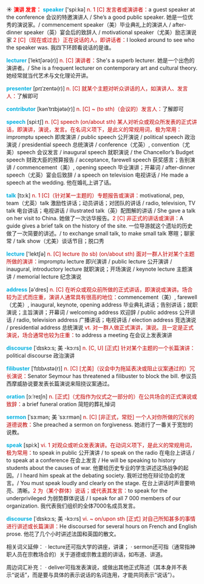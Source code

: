 ☀ <font color="red">**演讲 发言：**</font>
<font color="sky blue">**speaker**</font> ['spi:kə] 
<font color="#c00000">n. 1 [C] 发言者或演讲者：</font>a guest speaker at the conference 会议的特邀演讲人 / She’s a good public speaker. 她是一位优秀的演说家。/ commencement speaker（美）毕业典礼上的演讲人 / after-dinner speaker（英）宴会后的致辞人 / motivational speaker（尤美）励志演说家 <font color="#c00000">2 [C]（现在或过去）正在说话的人，即讲话者：</font>I looked around to see who the speaker was. 我四下环顾看说话的是谁。
           
<font color="sky blue">**lecturer**</font> [ˈlektʃərə(r)]
<font color="#c00000">n. [C] 演讲者：</font>She's a superb lecturer. 她是一个出色的演讲者。/ She is a frequent lecturer on contemporary art and cultural theory. 她经常就当代艺术与文化理论开讲。
           
<font color="sky blue">**presenter**</font> [prɪˈzentə(r)]
<font color="#c00000">n. [C] 就某个主题对听众讲话的人，如演讲人、发言人：</font>了解即可
           
<font color="sky blue">**contributor**</font> [kənˈtrɪbjətə(r)]
<font color="#c00000">n. [C] ~ (to sth)（会议的）发言人：</font>了解即可

<font color="sky blue">**speech**</font> [spi:tʃ] 
<font color="#c00000">n. [C] speech (on/about sth) 某人对听众或观众所发表的正式讲话，即演讲，演说，发言。在名词义项下，是此义的常规用词，极为常用：</font>impromptu speech 即席演讲 / public speech 公开演说 / political speech 政治演说 / presidential speech 总统演讲 / conference（尤英）, convention（尤美）speech 会议发言 / inaugural speech 就职演说 / the Chancellor’s Budget speech 财政大臣的预算报告 / acceptance, farewell speech 获奖感言；告别演讲 / commencement（美）, opening speech 毕业演讲；开幕词 / after-dinner speech（尤英）宴会后致辞 / a speech on television 电视讲话 / He made a speech at the wedding. 他在婚礼上讲了话。

<font color="sky blue">**talk**</font> [tɔ:k] 
<font color="#c00000">n. 1 [C]（针对某一主题的）专题报告或演讲：</font>motivational, pep, team（尤英）talk 激励性讲话；动员讲话；对团队的讲话 / radio, television, TV talk 电台讲话；电视讲话 / illustrated talk（英）配图解的讲话 / She gave a talk on her visit to China. 她做了一次访华报告。<font color="#c00000">2 [C] 非正式的讲话或演讲：</font>A guide gives a brief talk on the history of the site. 一位导游就这个遗址的历史做了一次简要的讲述。/ to exchange small talk, to make small talk 寒暄；聊家常 / talk show（尤美）谈话节目；脱口秀

<font color="sky blue">**lecture**</font> ['lektʃə] 
<font color="#c00000">n. [C] lecture (to sb) (on/about sth) 面对一群人针对某个主题所做的演讲：</font>impromptu lecture 即兴演讲 / public lecture 公开演讲 / inaugural, introductory lecture 就职演说；开场演说 / keynote lecture 主题演讲 / memorial lecture 纪念演说

<font color="sky blue">**address**</font> [ə'dres] 
<font color="#c00000">n. [C] 在听众或观众前所做的正式讲话，即演说或演讲。场合较为正式而庄重，演讲人通常具有很高的地位：</font>commencement（美）, farewell（尤美）, inaugural, keynote, opening address 毕业典礼讲话；告别讲话；就职演说；主旨演讲；开幕词 / welcoming address 欢迎辞 / public address 公开讲话 / radio, television address 广播讲话；电视讲话 / election address 竞选演说 / presidential address 总统演说 <font color="#c00000">vt. 对一群人做正式演讲，演说。且一定是正式演说，场合通常也较为庄重：</font>to address a meeting 在会议上发表演讲
           
<font color="sky blue">**discourse**</font> [ˈdɪskɔ:s; 美 -kɔ:rs]
<font color="#c00000">n. [C, U] [正式] 针对某个主题的一个长篇演讲：</font>political discourse 政治演讲
          
<font color="sky blue">**filibuster**</font> [ˈfɪlɪbʌstə(r)]
<font color="#c00000">n. [C] [尤美]（议会中为拖延表决或阻止议案通过的）冗长演说：</font>Senator Seymour has threatened a filibuster to block the bill. 参议员西摩威胁说要发表长篇演说来阻挠议案通过。
           
<font color="sky blue">**oration**</font> [ɔ:ˈreɪʃn]
<font color="#c00000">n. [正式]（尤指作为仪式之一部分的）在公共场合的正式演说或致辞：</font>a brief funeral oration 简短的葬礼悼词
           
<font color="sky blue">**sermon**</font> [ˈsɜ:mən; 美 ˈsɜ:rmən]
<font color="#c00000">n. [C] [非正式，常贬] 一个人对你所做的冗长的道德说教：</font>She preached a sermon on forgiveness. 她进行了一番关于宽恕的说教。

<font color="sky blue">**speak**</font> [spi:k] 
<font color="#c00000">vi. 1 对观众或听众发表演讲。在动词义项下，是此义的常规用词，极为常用：</font>to speak in public 公开演讲 / to speak on the radio 在电台上讲话 / to speak at a conference 在会上发言 / He will be speaking to history students about the causes of war. 他要给历史专业的学生讲述这场战争的起因。/ I heard him speak at the debating society. 我听过他在辩论协会的发言。/ You must speak loudly and clearly on the stage. 在台上讲话时声音要响亮、清晰。<font color="#c00000">2 为（某个群体）说话；或代表其发言：</font>to speak for the underprivileged 为弱势群体说话 / I speak for all 7 000 members of our organization. 我代表我们组织的全体7000名成员发言。
         
<font color="sky blue">**discourse**</font> [ˈdɪskɔ:s; 美 -kɔ:rs]
<font color="#c00000">vi. ~ on/upon sth [正式] 对自己所知甚多的事情进行讲述或长篇演讲：</font>He discoursed for several hours on French and English prose. 他花了几个小时讲述法国和英国的散文。

相关词义延伸：
· lecture还可指大学的讲座，讲课；
· sermon还可指（通常指神职人员在宗教场合的）关于道德或宗教主题的讲话，如布道、讲道。

周边词汇补充：
· deliver可指发表演说，或做出其他正式陈述（其本身并不表示“说话”，而是要与具体的表示说话的名词连用，才能共同表示“说话”）。


	

